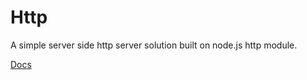 # Http

A simple server side http server solution built on node.js http module.

[Docs](https://docs.kodemon.net/http)